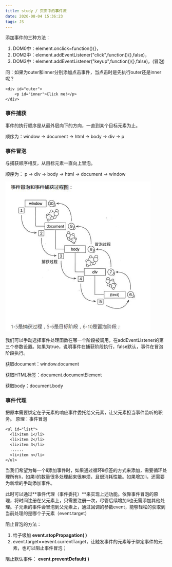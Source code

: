 ```yaml
---
title: study / 页面中的事件流
date: 2020-08-04 15:36:23
tags: JS
---
```


添加事件的三种方法：
1.  DOM0中：element.onclick=function(){}，
2.  DOM2中：element.addEventListener("click",function(){},false)，
3.  DOM3中：element.addEventListener("keyup",function(){},false)，(冒泡)

问：如果为outer和inner分别添加点击事件，当点击时是先执行outer还是inner呢？

```
<div id="outer">
    <p id="inner">Click me!</p>
</div>
```

### **事件捕获**

事件的执行顺序是从最外层向下的方向，一直到某个目标元素为止。

顺序为：window -> document -> html -> body -> div -> p


### **事件冒泡**

与捕获顺序相反，从目标元素一直向上冒泡。

顺序为： p -> div -> body -> html -> document -> window 

![](200804-1/01.jpg)

我们可以手动选择事件处理函数在哪一个阶段被调用，在addEventListener的第三个参数设置。如果为true，说明事件在捕获阶段执行，false默认，事件在冒泡阶段执行。


获取document：window.document

获取HTML标签：document.documentElement

获取body：document.body


### **事件代理**

把原本需要绑定在子元素的响应事件委托给父元素，让父元素担当事件监听的职务。
原理：事件冒泡

```
<ul id="list">
  <li>item 1</li>
  <li>item 2</li>
  <li>item 3</li>
  ......
  <li>item n</li>
</ul>
```
当我们希望为每一个li添加事件时，如果通过循环li标签的方式来添加，需要循环处理所有li，如果li的数量很多处理起来很麻烦，且很消耗性能。如果增加li，还需要为新增的手动添加事件。

此时可以通过**事件代理（事件委托）**来实现上述功能。依靠事件冒泡的原理，将时间注册在父元素上，只需要注册一次，尽管后续增加li也无需添加其他处理。子元素的事件会冒泡到父元素上，通过回调的参数event，能够轻松的获取到当前处理的是哪个子元素（event.target）


阻止冒泡的方法： 
 1. 给子级加 **event.stopPropagation( )**
 2. event.target==event.currentTarget，让触发事件的元素等于绑定事件的元素，也可以阻止事件冒泡；
 
阻止默认事件： **event.preventDefault( )**
